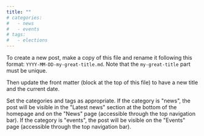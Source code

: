 ```yaml
---
title: ""
# categories:
#   - news
#   - events
# tags:
#   - elections
---
```


To create a new post, make a copy of this file and rename it following this format: `YYYY-MM-DD-my-great-title.md`.
Note that the `my-great-title` part must be unique.

Then update the front matter (block at the top of this file) to have a new title and the current date.

Set the categories and tags as appropriate.
If the category is "news", the post will be visible in the "Latest news" section at the bottom of the homepage and on the "News" page (accessible through the top navigation bar).
If the category is "events", the post will be visible on the "Events" page (accessible through the top navigation bar).
